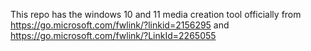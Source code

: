 This repo has the windows 10 and 11 media creation tool officially from https://go.microsoft.com/fwlink/?linkid=2156295 and https://go.microsoft.com/fwlink/?LinkId=2265055

